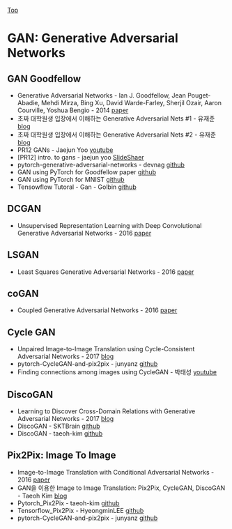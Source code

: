 [Top](index.md)

# GAN: Generative Adversarial Networks

## GAN Goodfellow

* Generative Adversarial Networks - Ian J. Goodfellow,  Jean Pouget-Abadie, Mehdi Mirza, Bing Xu, David Warde-Farley,
Sherjil Ozair, Aaron Courville, Yoshua Bengio - 2014 [paper](https://arxiv.org/abs/1406.2661)
* 초짜 대학원생 입장에서 이해하는 Generative Adversarial Nets #1 - 유재준 [blog](http://jaejunyoo.blogspot.com/2017/01/generative-adversarial-nets-1.html)
* 초짜 대학원생 입장에서 이해하는 Generative Adversarial Nets #2 - 유재준
[blog](http://jaejunyoo.blogspot.com/2017/01/generative-adversarial-nets-1.html)
* PR12 GANs - Jaejun Yoo [youtube](https://www.youtube.com/watch?v=kLDuxRtxGD8)
* [PR12] intro. to gans - jaejun yoo [SlideShaer](https://www.slideshare.net/thinkingfactory/pr12-intro-to-gans-jaejun-yoo)
* pytorch-generative-adversarial-networks - devnag [github](https://github.com/devnag/pytorch-generative-adversarial-networks/blob/master/gan_pytorch.py)
* GAN using PyTorch for Goodfellow paper [github](https://github.com/devnag/pytorch-generative-adversarial-networks)
* GAN using PyTorch for MNIST [github](https://github.com/prcastro/pytorch-gan)
* Tensowflow Tutoral - Gan - Golbin [github](https://github.com/golbin/TensorFlow-Tutorials/tree/master/09%20-%20GAN)

## DCGAN

* Unsupervised Representation Learning with Deep Convolutional Generative Adversarial Networks - 2016 [paper](https://arxiv.org/abs/1511.06434)


## LSGAN

* Least Squares Generative Adversarial Networks - 2016 [paper](https://arxiv.org/abs/1611.04076)

## coGAN

* Coupled Generative Adversarial Networks - 2016 [paper](https://arxiv.org/abs/1606.07536)


## Cycle GAN

* Unpaired Image-to-Image Translation using Cycle-Consistent Adversarial Networks - 2017 [blog](https://arxiv.org/abs/1703.10593)
* pytorch-CycleGAN-and-pix2pix - junyanz [github](https://github.com/junyanz/pytorch-CycleGAN-and-pix2pix)
* Finding connections among images using CycleGAN - 박태성 [youtube](https://www.youtube.com/watch?v=Fkqf3dS9Cqw&t=2799s)


## DiscoGAN

* Learning to Discover Cross-Domain Relations with Generative Adversarial Networks - 2017 [blog](https://arxiv.org/abs/1703.05192)
* DiscoGAN - SKTBrain [github](https://github.com/SKTBrain/DiscoGAN)
* DiscoGAN - taeoh-kim [github](https://github.com/taeoh-kim/Pytorch_DiscoGAN)


## Pix2Pix: Image To Image

* Image-to-Image Translation with Conditional Adversarial Networks - 2016 [paper](https://arxiv.org/abs/1611.07004)
* GAN을 이용한 Image to Image Translation: Pix2Pix, CycleGAN, DiscoGAN - Taeoh Kim [blog](https://taeoh-kim.github.io/blog/gan%EC%9D%84-%EC%9D%B4%EC%9A%A9%ED%95%9C-image-to-image-translation-pix2pix-cyclegan-discogan/)
* Pytorch_Pix2Pix - taeoh-kim [github](https://github.com/taeoh-kim/Pytorch_Pix2Pix)
* Tensorflow_Pix2Pix - HyeongminLEE [github](https://github.com/HyeongminLEE/Tensorflow_Pix2Pix)
* pytorch-CycleGAN-and-pix2pix - junyanz [github](https://github.com/junyanz/pytorch-CycleGAN-and-pix2pix)

